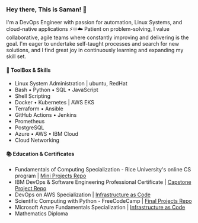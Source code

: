 ### Hey there, This is Saman! 👋
I'm a DevOps Engineer with passion for automation, Linux Systems, and cloud-native applications ⚡️♾☁️
Patient on problem-solving, I value collaborative, agile teams where constantly improving and delivering is the goal. I'm eager to undertake self-taught processes and search for new solutions, and I find great joy in continuously learning and expanding my skill set.

#### 🧰 ToolBox & Skills
- Linux System Administration | ubuntu, RedHat
- Bash • Python • SQL • JavaScript
- Shell Scripting
- Docker • Kubernetes | AWS EKS
- Terraform • Ansible
- GitHub Actions • Jenkins
- Prometheus
- PostgreSQL
- Azure • AWS • IBM Cloud
- Cloud Networking

#### 📚 Education & Certificates
- Fundamentals of Computing Specialization - Rice University's online CS program | [Mini Projects Repo](https://github.com/samanxsy/Rice-university-mini-projects)
- IBM DevOps & Software Engineering Professional Certificate | [Capstone Project Repo](https://github.com/samanxsy/devops-capstone-project)
- DevOps on AWS Specialization | [Infrastructure as Code](https://github.com/samanxsy/Terraform)
- Scientific Computing with Python - FreeCodeCamp | [Final Projects Repo](https://github.com/samanxsy/fcc-scientific-computing-w-python)
- Microsoft Azure Fundamentals Specialization | [Infrastructure as Code](https://github.com/samanxsy/Terraform)
- Mathematics Diploma
